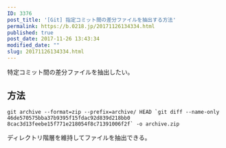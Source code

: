 ```yaml
---
ID: 3376
post_title: '[Git] 指定コミット間の差分ファイルを抽出する方法'
permalink: https://b.0218.jp/20171126134334.html
published: true
post_date: 2017-11-26 13:43:34
modified_date: ""
slug: 20171126134334.html
---
```

特定コミット間の差分ファイルを抽出したい。

<!--more-->

## 方法

```language-bash
git archive --format=zip --prefix=archive/ HEAD `git diff --name-only 46de570575bba37b9395f15fdac92d839d218bb0 8cac3d13feebe15f771e218054f8c71391006f2f` -o archive.zip
```

ディレクトリ階層を維持してファイルを抽出できる。